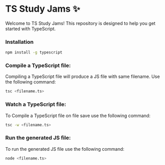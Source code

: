 # TS Study Jams ✨

Welcome to TS Study Jams! This repository is designed to help you get started with TypeScript.

### Installation
```bash
npm install -g typescript
```

### Compile a TypeScript file:

Compiling a TypeScript file will produce a JS file with same filename. Use the following command:
```bash
tsc <filename.ts>
```

### Watch a TypeScript file:
To Compile a TypeScript file on file save use the following command:
```bash
tsc -w <filename.ts>
```

### Run the generated JS file:
To run the generated JS file use the following command:
```bash
node <filename.ts>
```